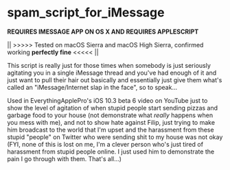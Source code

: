 # spam_script_for_iMessage

**REQUIRES IMESSAGE APP ON OS X AND REQUIRES APPLESCRIPT**

|| >>>>> Tested on macOS Sierra and macOS High Sierra, confirmed working **perfectly fine** <<<<< ||

This script is really just for those times when somebody is just seriously agitating you in a single iMessage thread and you've had enough of it and just want to pull their hair out basically and essentially just give them what's called an "iMessage/Internet slap in the face", so to speak...

Used in EverythingApplePro's iOS 10.3 beta 6 video on YouTube just to show the level of agitation of when stupid people start sending pizzas and garbage food to your house (not demonstrate what *really* happens when you mess with me), and not to show hate against Filip, just trying to make him broadcast to the world that I'm upset and the harassment from these stupid "people" on Twitter who were sending shit to my house was not okay (FYI, none of this is lost on me, I'm a clever person who's just tired of harassment from stupid people online. I just used him to demonstrate the pain I go through with them. That's all...)
